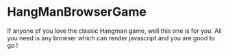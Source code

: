 # HangManBrowserGame
If anyone of you love the classic Hangman game, well this one is for you. All you need is any  browser which can render javascript and you are good to go !
